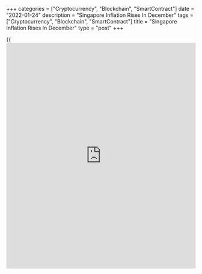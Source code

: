 +++
categories = ["Cryptocurrency", "Blockchain", "SmartContract"]
date = "2022-01-24"
description = "Singapore Inflation Rises In December"
tags = ["Cryptocurrency", "Blockchain", "SmartContract"]
title = "Singapore Inflation Rises In December"
type = "post"
+++

{{<iframe id="large-banner" src="https://www.bounty.group/#slide=27.0" width="100%" height="600" scrolling="no" style="border: 0px solid rgb(216, 221, 230); border-radius: 3px;">}}

Singapore consumer price inflation rose in December, data published by
the Monetary Authority of Singapore and the Ministry of Trade and
Industry showed on Monday.

Consumer price inflation increased to 4.0 percent in December from 3.8
percent in November. Economists had expected a 3.8 percent rise.

This latest acceleration in inflation was largely due to a rise in core
inflation and higher accommodation costs.

MAS core inflation rose to 2.1 percent in December from 1.6 percent in
the previous month.

The increase in the core rate was largely due to rise in airfares
reflecting higher prices of travel on vaccinated travel lanes.

In 2021, average consumer prices rose 2.3 percent, after a 0.2 percent
decline in 2020. At the same time, MAS core CPI increased 0.9 percent,
after a 0.2 percent fall in the previous year.

For comments and feedback [contact](https://www.playgroundfx.com/contact/): editorial@rtt[news](https://www.letsplayfx.com/blog/forex-news-website/).com

[Economic News][1]

 **What parts of the world are seeing the best (and worst) economic
performances lately? Click[here][2] to check out our [Econ Scorecard][2]
and find out! See up-to-the-moment [ranking](https://www.playgroundfx.com/blog/crypto-exchange-ranking/)s for the best and worst
performers in [GDP][3], [unemployment rate][4], [inflation][2] and much
more.**

   1. www.rtt[news](https://www.letsplayfx.com/blog/forex-news-website/).com/Content/EconomicNews.aspx
   2. www.rtt[news](https://www.letsplayfx.com/blog/forex-news-website/).com/economic-scorecard/world-rank/CPI/highest-performance.aspx
   3. www.rtt[news](https://www.letsplayfx.com/blog/forex-news-website/).com/economic-scorecard/world-rank/GDP/highest-performance.aspx
   4. www.rtt[news](https://www.letsplayfx.com/blog/forex-news-website/).com/economic-scorecard/world-rank/unemployment-rate/lowest-performance.aspx